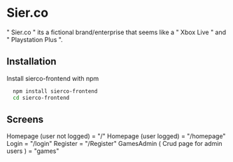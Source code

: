 
# Sier.co

" Sier.co " its a fictional brand/enterprise that seems like a " Xbox Live " and " Playstation Plus ".



## Installation

Install sierco-frontend with npm

```bash
  npm install sierco-frontend
  cd sierco-frontend
```
    
## Screens

Homepage (user not logged) = "/"
Homepage (user logged) = "/homepage"
Login = "/login"
Register = "/Register"
GamesAdmin ( Crud page for admin users ) = "games"

